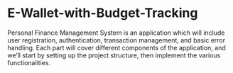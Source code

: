 # E-Wallet-with-Budget-Tracking
Personal Finance Management System is an application which will include user registration, authentication, transaction management, and basic error handling. Each part will cover different components of the application, and we’ll start by setting up the project structure, then implement the various functionalities.
